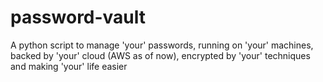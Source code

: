 # password-vault
A python script to manage 'your' passwords, running on 'your' machines, backed by 'your' cloud (AWS as of now), encrypted by 'your' techniques and making 'your' life easier
